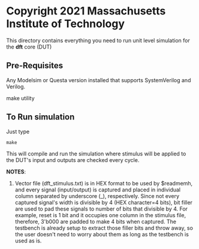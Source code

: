 # Copyright 2021 Massachusetts Institute of Technology #


This directory contains everything you need to run unit level simulation for the **dft** core (DUT)

## Pre-Requisites ##

Any Modelsim or Questa version installed that supports SystemVerilog and Verilog.

make utility

## To Run simulation ##

Just type  

```
make
```

This will compile and run the simulation where stimulus will be applied to the DUT's input and outputs are checked every cycle.

**NOTES**:

1. Vector file (dft_stimulus.txt) is in HEX format to be used by $readmemh, and every signal (input/output) is captured and placed in individual column separated by underscore (_), respectively. Since not every captured signal's width is divisible by 4 (HEX character=4 bits), bit filler are used to pad these signals to number of bits that divisible by 4. For example, reset is 1 bit and it occupies one column in the stimulus file, therefore, 3'b000 are padded to make 4 bits when captured. The testbench is already setup to extract those filler bits and throw away, so the user doesn't need to worry about them as long as the testbench is used as is.




